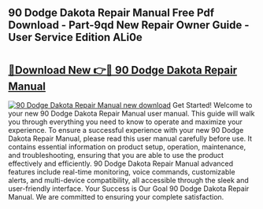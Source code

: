 ## 90 Dodge Dakota Repair Manual Free Pdf Download - Part-9qd New Repair Owner Guide - User Service Edition ALi0e

# <h2><a href="http://bc55927.oget.top/?id=90+Dodge+Dakota+Repair+Manual">🔗Download New 👉🔴 90 Dodge Dakota Repair Manual</a></h2>

[![90 Dodge Dakota Repair Manual new download](https://i.imgur.com/5g1atiW.png)](http://bc55927.oget.top/?id=90+Dodge+Dakota+Repair+Manual)
Get Started! Welcome to your new 90 Dodge Dakota Repair Manual user manual. This guide will walk you through everything you need to know to operate and maximize your experience. To ensure a successful experience with your new 90 Dodge Dakota Repair Manual, please read this user manual carefully before use. It contains essential information on product setup, operation, maintenance, and troubleshooting, ensuring that you are able to use the product effectively and efficiently. 90 Dodge Dakota Repair Manual advanced features include real-time monitoring, voice commands, customizable alerts, and multi-device compatibility, all accessible through the sleek and user-friendly interface. Your Success is Our Goal 90 Dodge Dakota Repair Manual. We are committed to ensuring your complete satisfaction.
